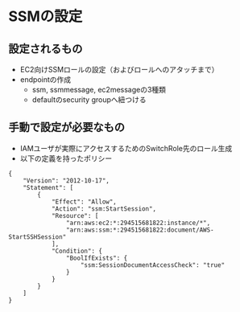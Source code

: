 # SSMの設定

## 設定されるもの

* EC2向けSSMロールの設定（およびロールへのアタッチまで）
* endpointの作成
  * ssm, ssmmessage, ec2messageの3種類
  * defaultのsecurity groupへ紐つける

## 手動で設定が必要なもの

* IAMユーザが実際にアクセスするためのSwitchRole先のロール生成
* 以下の定義を持ったポリシー

```
{
    "Version": "2012-10-17",
    "Statement": [
        {
            "Effect": "Allow",
            "Action": "ssm:StartSession",
            "Resource": [
                "arn:aws:ec2:*:294515681822:instance/*",
                "arn:aws:ssm:*:294515681822:document/AWS-StartSSHSession"
            ],
            "Condition": {
                "BoolIfExists": {
                    "ssm:SessionDocumentAccessCheck": "true"
                }
            }
        }
    ]
}
```

